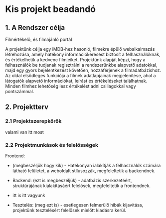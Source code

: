 # Kis projekt beadandó
## 1. A Rendszer célja
Filmértékelő, és filmajánló portál

A projektünk célja egy iMDB-hez hasonló, filmekre épülő webalkalmazás létrehozása, amely hatékony információkeresést biztosít a felhasználóknak, és értékelhetik a kedvenc filmjeiket.
Projektünk alapját képzi, hogy a felhasználók be tudjanak regisztrálni a rendszerünkbe alapvető adatokkal, majd egy gyors bejelentkezést követően, hozzáférjenek a filmadatbázishoz. 
Az oldal elsődleges funkciója a filmek adatlapjainak megjelenítése, ahol a látogatók alapvető információkat, leírást és értékeléseket találhatnak. Minden filmhez lehetőség lesz értékelést adni csillagokkal vagy pontszámmal.
## 2. Projektterv 
### 2.1 Projektszerepkörök
valami van itt most
### 2.2 Projektmunkások és felelősségek
Frontend: 
- (megbeszéljük hogy kik) - Hatékonyan ialakítják a felhasználók számára látható felületet, a weboldalt stílusozzák, megfeleltetik a backendnek.

- Backend: (ezt is megbeszéljük) - adatbázis szerkezetéért, struktúrájának kialakításáért felelősek, megfeleltetik a frontendnek.

- itt is itt vagyunk
- Tesztelés: (meg ezt is) - esetlegesen felmerülő hibák kijavítása, projektünk tesztelésért felelősek mielőtt kiadásra kerül.
